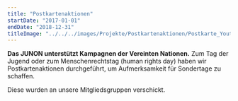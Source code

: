 ```yaml
---
title: "Postkartenaktionen"
startDate: "2017-01-01"
endDate: "2018-12-31"
titleImage: "../../../images/Projekte/Postkartenaktionen/Postkarte_YouthDay.jpg"
---
```


**Das JUNON unterstützt Kampagnen der Vereinten Nationen.**
Zum Tag der Jugend oder zum Menschenrechtstag (human rights day) haben wir Postkartenaktionen durchgeführt, um Aufmerksamkeit für Sondertage zu schaffen.

Diese wurden an unsere Mitgliedsgruppen verschickt.